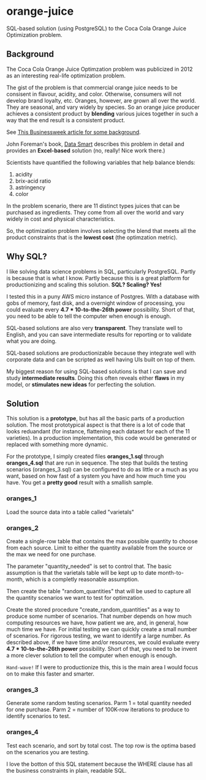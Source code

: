orange-juice
============

SQL-based solution (using PostgreSQL) to the Coca Cola Orange Juice Optimization problem.

## Background

The Coca Cola Orange Juice Optimzation problem was publicized in 2012 as an interesting real-life optimization problem.

The gist of the problem is that commercial orange juice needs to be consisent in flavour, acidity, and color.  Otherwise, consumers will not develop brand loyalty, etc.  Oranges, however, are grown all over the world.  They are seasonal, and vary widely by species.  So an orange juice producer achieves a consistent product by **blending** various juices together in such a way that the end result is a consistent product.

See [This Businessweek article for some background](http://www.businessweek.com/articles/2013-01-31/coke-engineers-its-orange-juice-with-an-algorithm).

John Foreman's book, [Data Smart](http://books.google.com/books?id=IfTpAQAAQBAJ&pg=PA119&lpg=PA119&dq=orange+juice+blending+model+optimization&source=bl&ots=32_O3ZAXkQ&sig=LA3aQduyuHCqn3D05S0CEmJP7NY&hl=en&sa=X&ei=48a0UqSQKMvqoATK9IHgAQ&ved=0CF8Q6AEwBg#v=onepage&q=orange%20juice%20blending%20model%20optimization&f=false) describes this problem in detail and provides an **Excel-based** solution (no, really!  Nice work there.)

Scientists have quantified the following variables that help balance blends:

1. acidity
2. brix-acid ratio
3. astringency
4. color

In the problem scenario, there are 11 distinct types juices that can be purchased as ingredients.  They come from all over the world and vary widely in cost and physical characteristics.

So, the optimization problem involves selecting the blend that meets all the product constraints that is the **lowest cost** (the optimzation metric).

## Why SQL?

I like solving data science problems in SQL, particularly PostgreSQL.  Partly is because that is what I know.  Partly because this is a great platform for productionizing and scaling this solution.  **SQL? Scaling? Yes!**  

I tested this in a puny AWS micro instance of Postgres.  With a database with gobs of memory, fast disk, and a overnight window of processing, you could evaluate every **4.7 * 10-to-the-26th power** possibility.  Short of that, you need to be able to tell the computer when enough is enough.

SQL-based solutions are also very **transparent**.  They translate well to English, and you can save intermediate results for reporting or to validate what you are doing.

SQL-based solutions are productionizable because they integrate well with corporate data and can be scripted as well having UIs built on top of them.

My biggest reason for using SQL-based solutions is that I can save and study **intermediate results**.  Doing this often reveals either **flaws** in my model, or **stimulates new ideas** for perfecting the solution.

## Solution

This solution is a **prototype**, but has all the basic parts of a production solution.  The most prototypical aspect is that there is a lot of code that looks reduandant (for instance, flattening each dataset for each of the 11 varieties).  In a production implementation, this code would be generated or replaced with something more dynamic.

For the prototype, I simply created files **oranges_1.sql** through **oranges_4.sql** that are run in sequence.   The step that builds the testing scenarios (oranges_3.sql) can be configured to do as little or a much as you want, based on how fast of a system you have and how much time you have.  You get a **pretty good** result with a smallish sample.

### oranges_1

Load the source data into a table called "varietals"

### oranges_2

Create a single-row table that contains the max possible quantity to choose from each source.  Limit to either the quantity available from the source or the max we need for one purchase.

The parameter "quantity_needed" is set to control that.  The basic assumption is that the varietals table will be kept up to date month-to-month, which is a completly reasonable assumption.

Then create the table "random_quantities" that will be used to capture all the quantity scenarios we want to test for optimzation.

Create the stored procedure "create_random_quantities" as a way to produce some number of scenarios.  That number depends on how much computing resources we have, how patient we are, and, in general, how much time we have.  For initial testing we can quickly create a small number of scenarios.  For rigorous testing, we want to identify a large number.  As described above, if we have time and/or resources, we could evaluate every **4.7 * 10-to-the-26th power** possibility.  Short of that, you need to be invent a more clever solution to tell the computer when enough is enough.

`Hand-wave!` If I were to productionize this, this is the main area I would focus on to make this faster and smarter.

### oranges_3

Generate some random testing scenarios.  Parm 1 = total quantity needed for one purchase.  Parm 2 = number of 100K-row iterations to produce to identify scenarios to test.

### oranges_4

Test each scenario, and sort by total cost.  The top row is the optima
based on the scenarios you are testing.

I love the botton of this SQL statement because the WHERE clause has all the business constraints in plain, readable SQL.
